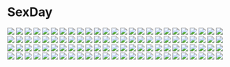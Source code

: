 # SexDay
![](https://konachan.com/image/5047e5dce9a8637a55d494214e4d4261/Konachan.com%20-%2016794%20bicolored_eyes%20doll%20photo%20rozen_maiden%20suiseiseki.jpg)
![](https://konachan.com/image/e3d9a011778594270c854ada97834157/Konachan.com%20-%20236835%20hatsune_miku%20long_hair%20miku_append%20shino_%28eefy%29%20vocaloid.jpg)
![](https://konachan.com/image/02549657dc9280d5c99d2ca21565c5f7/Konachan.com%20-%20255750%20breasts%20cameltoe%20cleavage%20fate_grand_order%20fate_%28series%29%20katana%20petals%20short_hair%20sword%20thighhighs%20venomrobo%20weapon.jpg)
![](https://konachan.com/image/6b52845a274c619a60424513469a0269/Konachan.com%20-%2089659%20akiyama_sou%20bath%20breasts%20game_cg%20hanamiya_nagisa%20kuroya_shinobu%20nipples%20trumple%20ushinawareta_mirai_wo_motomete.jpg)
![](https://konachan.com/image/0c14f4c8419f61d9f2d6624ac594c74b/Konachan.com%20-%2044071%20ikegami_akane%20tagme.jpg)
![](https://konachan.com/jpeg/8f8c52a55569750041fd831f59832409/Konachan.com%20-%20283444%20anal%20blue_eyes%20blush%20bondage%20breasts%20choker%20dildo%20gray_hair%20headband%20long_hair%20navel%20nipples%20nude%20penis%20pussy%20rak_%28kuraga%29%20sex%20spread_legs%20uncensored.jpg)
![](https://konachan.com/image/b35ab9a0231e7fc7ace6c68cbb0226eb/Konachan.com%20-%2073344%20abhar%20bikini%20blue_eyes%20blue_hair%20blush%20clouds%20erect_nipples%20koga_sayoko%20long_hair%20ribbons%20school_uniform%20shorts%20skirt%20sky%20swimsuit%20water.jpg)
![](https://konachan.com/image/44c2b4016cb45f666da3157204dcdfaa/Konachan.com%20-%20260617%20aliasing%20aqua_eyes%20aruka_%28alka_p1%29%20blush%20hat%20long_hair%20ribbons%20scarf%20school_uniform%20skirt%20snow%20thighhighs%20valentine%20white_hair%20zettai_ryouiki.jpg)
![](https://konachan.com/jpeg/809b79c94fbc2867c2cf279e58794ad8/Konachan.com%20-%2057964%20blonde_hair%20kimura_kaere%20long_hair%20pink_eyes%20polychromatic%20sayonara_zetsubou_sensei%20tie%20transparent%20vector.jpg)
![](https://konachan.com/jpeg/c442168daf007c9868376bdc5ca4db95/Konachan.com%20-%20177151%20aqua_eyes%20aqua_hair%20barefoot%20censored%20hatsune_miku%20nude%20twintails%20vocaloid%20wokada.jpg)
![](https://konachan.com/jpeg/1c7b4a0ec0ca664f924dc242474095cd/Konachan.com%20-%20183187%20breasts%20g_yuusuke%20game_cg%20light%20long_hair%20nipples%20open_shirt%20panties%20red_eyes%20school_uniform%20sera_mizuki%20skirt%20spread_legs%20underwear.jpg)
![](https://konachan.com/jpeg/23b3aac85fb83995b3fc2656a3b3b7b0/Konachan.com%20-%20177555%20blue_hair%20choker%20dress%20hatsune_miku%20headdress%20lolita_fashion%20long_hair%20meggy0939%20thighhighs%20twintails%20vocaloid.jpg)
![](https://konachan.com/jpeg/818a4d487d85069ade29b993b3e76d52/Konachan.com%20-%20289026%20kagamine_len%20kagamine_rin%20kanose%20male%20vocaloid.jpg)
![](https://konachan.com/jpeg/6608e3307689573fbf2befe990dfe4ab/Konachan.com%20-%20285987%20braids%20brown_eyes%20brown_hair%20dress%20flowers%20gloves%20green_eyes%20horns%20long_hair%20microphone%20nijisanji%20ponytail%20sunflower%20thighhighs%20watermark%20wink.jpg)
![](https://konachan.com/image/85f5c20175516c0d82b6b94251cbba7d/Konachan.com%20-%205737%20fate_hollow_ataraxia%20fate_%28series%29%20fate_stay_night%20matou_sakura%20tohsaka_rin%20type-moon%20winter.jpg)
![](https://konachan.com/image/0ed6314aec8211b65a20ecc2470c84ea/Konachan.com%20-%2022210%20air%20beach%20blue_hair%20green_eyes%20key%20kirishima_hijiri%20kirishima_kano%20signed.jpg)
![](https://konachan.com/image/97b79c310912734bca69940943909ee0/Konachan.com%20-%2085124%20blush%20flat_chest%20green_eyes%20male%20original%20panties%20school_uniform%20socks%20trap%20twintails%20underwear%20yuki18r.jpg)
![](https://konachan.com/image/aef9325aa5e05569438694f1ed42cb22/Konachan.com%20-%20260467%20ass%20blush%20cameltoe%20dress%20green_eyes%20headdress%20long_hair%20nurse%20original%20panties%20pantyhose%20pink_hair%20pussy%20see_through%20tessai%20underwear%20uniform.jpg)
![](https://konachan.com/jpeg/b63f7e326dd2df3bb2ca54eace193918/Konachan.com%20-%20206385%20apron%20blush%20bondage%20brown_hair%20collar%20cropped%20dress%20green_hair%20long_hair%20maid%20male%20original%20panties%20red_eyes%20stockings%20tears%20trap%20twintails%20underwear.jpg)
![](https://konachan.com/image/7be5b6d5b5cdf0aac67f31167b2ca5e5/Konachan.com%20-%2040205%20black_hair%20shameimaru_aya%20shirota_dai%20skirt.jpg)
![](https://konachan.com/jpeg/8f5774d75713304bf4d0449593385882/Konachan.com%20-%20143368%20akemi_homura%20black%20group%20kaname_madoka%20konataeru%20kyuubee%20meno%20mika_%281020mk%29%20miki_sayaka%20mizuki_%28koko_lost%29%20sakura_kyouko%20suburi%20tomoe_mami%20weapon.jpg)
![](https://konachan.com/image/8883bb7b17e2d708aa1fd533cd91f983/Konachan.com%20-%20178794%20blue_hair%20ene_%28kagerou_project%29%20headphones%20hukkyunzzz%20kagerou_project%20red_eyes%20skirt%20sword%20twintails%20weapon.jpg)
![](https://konachan.com/image/6a853eb813566ad2d7492b4259aa6d40/Konachan.com%20-%2047560%20k-on%21%20orange%20tainaka_ritsu.jpg)
![](https://konachan.com/jpeg/21862ab381b9d6702a835c06266b000b/Konachan.com%20-%20294724%20aqua_eyes%20brown_hair%20dress%20mimamui%20moon%20night%20original%20reflection%20stars%20water.jpg)
![](https://konachan.com/image/3c3aff92faf3c979b8ab3de3ce7ba08a/Konachan.com%20-%20237010%20ayanami_rei%20black_hair%20blue_eyes%20bodysuit%20breasts%20clouds%20dress%20ikari_shinji%20long_hair%20male%20nagu%20orange_hair%20short_hair%20skintight%20sky.jpg)
![](https://konachan.com/image/38531395ba5f2d8f52e5b1b0395cce0c/Konachan.com%20-%2036748%20fujiwara_chiyoko%20sennen_joyuu.jpg)
![](https://konachan.com/jpeg/e83d0787eded356fce8560278f38990e/Konachan.com%20-%20253388%20alisa_southerncross%20brown_hair%20halloween%20keroro_gunsou%20long_hair%20moon%20orange_eyes%20pantyhose%20pumpkin%20tommy830219%20twintails%20wings.jpg)
![](https://konachan.com/jpeg/97dbe28beb4e3739d506f32ff509e2d5/Konachan.com%20-%2043885%20bachou%20chouun%20kanu%20koihime_musou%20tagme.jpg)
![](https://konachan.com/jpeg/7a032c9119718d0ed15c5a6e4cec91f2/Konachan.com%20-%20294996%20animal_ears%20breasts%20cleavage%20fang%20fate_grand_order%20fate_%28series%29%20foxgirl%20gakuon_%28gakuto%29%20japanese_clothes%20pink_hair%20tail%20waifu2x%20white%20yellow_eyes.jpg)
![](https://konachan.com/image/f0ae846fc5ecd0e8164ab4cfa058b6dd/Konachan.com%20-%20122364%20all_male%20beatmania%20beatmania_iidx%20male%20rche%20ryo%20tagme%20thighhighs%20trap.jpg)
![](https://konachan.com/jpeg/13f12c89d8589e16cc368faea69ccc5d/Konachan.com%20-%20299057%202girls%20blonde_hair%20blush%20breasts%20brora%20dress%20fairy%20green_eyes%20long_hair%20nipples%20nude%20panty_pull%20pussy%20shadowverse%20thighhighs%20uncensored%20waifu2x%20wings.jpg)
![](https://konachan.com/image/02b8463970a41b2687eb2dfe36f07d96/Konachan.com%20-%2083404%20beatrice%20realistic%20s.g%20umineko_no_naku_koro_ni.jpg)
![](https://konachan.com/jpeg/b1c061c42fae1d04d550e3d16577f56d/Konachan.com%20-%20149190%20amane_suzuha%20bike_shorts%20boots%20braids%20gloves%20gray_hair%20green_eyes%20gun%20nidoro%20shorts%20socks%20steins%3Bgate%20weapon%20wink.jpg)
![](https://konachan.com/image/45f298ffdf7af52521c66b2c511d05f0/Konachan.com%20-%2080711%20kasane_teto%20utau.jpg)
![](https://konachan.com/jpeg/bb0e67df9fe953083d3dedadc3a931ff/Konachan.com%20-%20146322%20amagami_akito%20aqua_eyes%20bow%20game_cg%20long_hair%20mitha%20nanawind%20red_hair%20school_uniform%20takasaki_honoka%20yuyukana.jpg)
![](https://konachan.com/image/067b24839ab037c30d0471d6bfb294a6/Konachan.com%20-%2067932%20johan_andersen%20tea_%28retroz%29%20yu-gi-oh%20yu-gi-oh_gx.jpg)
![](https://konachan.com/image/1a159793b22d7ca1ef6845a210ab3271/Konachan.com%20-%20163355%20aliasing%20blush%20crying%20flandre_scarlet%20hat%20loli%20mount_whip%20sleeping%20touhou%20vampire%20wink.jpg)
![](https://konachan.com/jpeg/19d33539a1995f3ddae4a2ec645096bf/Konachan.com%20-%20201186%20breasts%20condom%20cum%20empress%20footjob%20game_cg%20mamiya_marie%20nipples%20nude%20panties%20penis%20pussy%20sei_shoujo%20starless%20thighhighs%20uncensored%20underwear.jpg)
![](https://konachan.com/jpeg/2ca0022a259aeee2be2177e0b6e43b7d/Konachan.com%20-%20303522%20kyjsogom%20long_hair%20original%20twintails.jpg)
![](https://konachan.com/image/39d5679c1dfc85b265abef1c4ed158d9/Konachan.com%20-%2037274%20ayase_yue%20bell%20kagurazaka_asuna%20konoe_konoka%20mahou_sensei_negima%20miyazaki_nodoka%20sakurazaki_setsuna%20saotome_haruna%20swimsuit%20twintails.jpg)
![](https://konachan.com/jpeg/0c3ba7993d6d2c1cb53b94e424da4988/Konachan.com%20-%20177080%20blush%20breasts%20bunny%20green_eyes%20koisuru_doll_to_omoi_no_kiseki%20loli%20nipples%20no_bra%20nopan%20purple_hair%20sugar_pot%20thighhighs%20tsukishima_yuuko.jpg)
![](https://konachan.com/jpeg/c6988ac8c8a31f3945b43460154aa3b3/Konachan.com%20-%20267766%20ass%20bikini_top%20breasts%20long_hair%20marmalade_%28elfless_vanilla%29%20nami%20one_piece%20orange_hair%20red_eyes%20shorts%20tattoo%20white%20wristwear.jpg)
![](https://konachan.com/image/c729dd4de0d14b6637fdfad2a92b1ed6/Konachan.com%20-%2090775%20clouds%20grass%20kumo_no_mukou_yakusoku_no_basho%20landscape%20scenic%20shinkai_makoto%20sky%20water.jpg)
![](https://konachan.com/image/9631d9449a274a2b5e9b422cd9934e99/Konachan.com%20-%2086696%20animal_ears%20bell%20blush%20brown_eyes%20brown_hair%20catgirl%20choker%20fang%20headdress%20long_hair%20maid%20tail%20twintails.jpg)
![](https://konachan.com/image/d39f2d85d249afd32c8137f6b19c8094/Konachan.com%20-%20107529%20blush%20itou_nanami%20long_hair%20original%20panties%20pink_hair%20red_eyes%20school_uniform%20skirt%20thighhighs%20underwear%20white.jpg)
![](https://konachan.com/jpeg/85b57ca84ae912ab996b8409c1ee9ead/Konachan.com%20-%20303156%20breast_hold%20breasts%20cleavage%20demon%20fang%20navel%20orange_hair%20original%20pajamas%20pink_eyes%20pink_hair%20pokachu%20short_hair%20succubus%20tail%20twintails.jpg)
![](https://konachan.com/jpeg/9818e563f47d06e1b39fe5767ba59e11/Konachan.com%20-%2032512%20cowboy_bebop%20faye_valentine%20silhouette.jpg)
![](https://konachan.com/image/f77e697c8ce34335203c1ee04e57009c/Konachan.com%20-%20118082%20animal%20bird%20emerane%20fire%20fujiwara_no_mokou%20gray_hair%20red_eyes%20tears%20touhou.jpg)
![](https://konachan.com/jpeg/3e5a659e1378e219a80b99badff35f66/Konachan.com%20-%20230770%20fuzuki_furou%20olive%21_believe_%22olive%22%3F.jpg)
![](https://konachan.com/image/0a7b7589b5d6b5b3b23fe06160a94c68/Konachan.com%20-%2046485%20blue_eyes%20blue_hair%20breasts%20cleavage%20short_hair.jpg)
![](https://konachan.com/image/8f446cadce0873feffda9929467e2f43/Konachan.com%20-%20282065%20gemi%20original%20polychromatic%20stars.jpg)
![](https://konachan.com/image/b4a63a1322535f663ef9dc0d8bc2a42c/Konachan.com%20-%20164082%20bel_%28pokemon%29%20cheren%20n%20pokemon%20pomeko%20reshiram%20swanna%20touko_%28pokemon%29%20touya_%28pokemon%29%20unfezant%20zekrom.jpg)
![](https://konachan.com/jpeg/4322fd58f5a720eff3fd07665a2b990a/Konachan.com%20-%20270376%20dress%20long_hair%20male%20momo_irone%20necklace%20night%20original%20stars.jpg)
![](https://konachan.com/jpeg/e97b4cba924fdd8e1a4171e02b800dc1/Konachan.com%20-%20232333%20hatsune_miku%20jiao_huashe%20long_hair%20nisoku_hokou_%28vocaloid%29%20vocaloid.jpg)
![](https://konachan.com/image/013c9b953865916b2595d4b7bbd2b18d/Konachan.com%20-%2074518%20akiyama_mio%20hirasawa_yui%20k-on%21%20kotobuki_tsumugi%20nakano_azusa%20tainaka_ritsu.jpg)
![](https://konachan.com/image/7b3c33f6e9ba6c08b0ec2f947fd560a2/Konachan.com%20-%2034462%20aa_megami-sama%20belldandy%20blue_eyes%20brown_hair%20long_hair.jpg)
![](https://konachan.com/jpeg/0e4576da26d25f0c9ff08204ffd537db/Konachan.com%20-%20101627%202girls%20blush%20collar%20flandre_scarlet%20gothic%20moon%20nekokotei%20panties%20remilia_scarlet%20thighhighs%20touhou%20underwear%20vampire.jpg)
![](https://konachan.com/image/57af7c33c0cfb823fd3e2877d3cc3fb3/Konachan.com%20-%2092254%20bell%20black_hair%20blue_eyes%20blush%20bow%20breasts%20catgirl%20cleavage%20condom%20dress%20glasses%20headdress%20maid%20panties%20ribbons%20skirt%20tail%20thighhighs%20underwear.jpg)
![](https://konachan.com/jpeg/cf225a8330197e93f5414973fa433f8d/Konachan.com%20-%20252092%20blue_eyes%20breasts%20building%20city%20cleavage%20clouds%20gloves%20halloween%20hat%20magic%20moon%20overwatch%20short_hair%20sky%20thighhighs%20watermark%20witch%20witch_hat.jpg)
![](https://konachan.com/image/e918c7a162488d6a8d0cfb8419c4ca96/Konachan.com%20-%2027390%20azumanga_daioh%20kagura.jpg)
![](https://konachan.com/image/8bf18cddcc5777b290170cabc7ff8d55/Konachan.com%20-%20228155%20animal%20nobody%20original%20phone%20signed%20yutaka_kana.jpg)
![](https://konachan.com/image/8524b91d61ad3b5fba57abf6e70ca9bd/Konachan.com%20-%20289286%20barefoot%20bell%20blue_eyes%20blue_hair%20clouds%20erect_nipples%20haoran1991412%20headdress%20kimono%20long_hair%20mask%20original%20panties%20sky%20umbrella%20underwear%20upskirt.jpg)
![](https://konachan.com/image/1ab71538028ed285c2705caaee0412ba/Konachan.com%20-%20260561%20alice_in_wonderland%20bow%20brown_hair%20cosplay%20dress%20green_eyes%20isobe_maki%20lolita_fashion%20long_hair%20re_moyo%20ribbons%20thighhighs%20twintails%20wristwear.jpg)
![](https://konachan.com/image/e61d6739e8771ae0cb5204138793f796/Konachan.com%20-%20197297%20animal_ears%20bell%20blush%20book%20breasts%20catgirl%20ccaw%20fang%20original%20school_uniform%20short_hair%20skintight%20skirt%20tail%20thighhighs%20tie.jpg)
![](https://konachan.com/image/59fedd2842cbe0f68b2b917252e07255/Konachan.com%20-%20287668%20ass%20bikini%20black_hair%20breasts%20cameltoe%20cleavage%20clouds%20green_eyes%20hat%20headband%20logo%20long_hair%20red_eyes%20sky%20swimsuit%20twintails%20underboob%20wet%20yumehiko.jpg)
![](https://konachan.com/image/de2e4302fa836f7ba9881ce09355d2b8/Konachan.com%20-%2064175%20kagamine_rin%20polychromatic%20tansuke%20vocaloid.jpg)
![](https://konachan.com/jpeg/179b49271073ddad00bc1e0828c64559/Konachan.com%20-%20301959%20animal_ears%20ass%20bell%20breasts%20brown_eyes%20brown_hair%20catgirl%20cleavage%20fang%20heart%20karory%20long_hair%20original%20ribbons%20scan%20tail%20thighhighs.jpg)
![](https://konachan.com/jpeg/c1bacbc2cbb6b1d60bdae5ddcb6bf34a/Konachan.com%20-%20245828%20blue_eyes%20bra%20breast_hold%20breasts%20censored%20game_cg%20male%20nipples%20nopan%20paizuri%20penis%20pussy%20pussy_juice%20sex%20shirt_lift%20short_hair%20underwear%20wet.jpg)
![](https://konachan.com/image/aec4432324d72f4ed1b1358dab1309d1/Konachan.com%20-%20228670%20ass%20blonde_hair%20blue_eyes%20blush%20crown%20flat_chest%20granblue_fantasy%20long_hair%20maze_%28gochama_ze_gohan%29%20nipples%20nude%20pointed_ears%20thighhighs%20wet.jpg)
![](https://konachan.com/image/163fa763f73e9dafc5c13e228942cf45/Konachan.com%20-%2015226%20elfen_lied%20lucy_%28elfen_lied%29.jpg)
![](https://konachan.com/image/6750ea573ec96643f0c279619b5b0db1/Konachan.com%20-%2023676%20animal%20brown_hair%20byousoku_5_centimetre%20cat%20petals%20shinkai_makoto%20shinohara_akari%20toono_takaki%20tree.jpg)
![](https://konachan.com/image/8c131c39441a05d7351f1034891f28de/Konachan.com%20-%20129047%202girls%20amagi_yukiko%20black_eyes%20black_hair%20brown_eyes%20brown_hair%20daizo%20headband%20persona%20persona_4%20satonaka_chie%20school_uniform%20short_hair%20sunset.jpg)
![](https://konachan.com/jpeg/f8538f2aacb3b1a36f7e84b7f742717c/Konachan.com%20-%20101743%20cherry%20flowers%20food%20fruit%20hatsune_miku%20hatsune_mikuo%20headphones%20mizuiro_tomato%20petals%20pink%20pink_hair%20sakura_miku%20thighhighs%20twintails%20vocaloid.jpg)
![](https://konachan.com/jpeg/c7b07d2890f51a186736f271ae84a44a/Konachan.com%20-%20138485%20close%20em_%28kmkmp%29%20hatsune_miku%20vocaloid.jpg)
![](https://konachan.com/image/a728c8e6572f1778ee3a2acb9515a0be/Konachan.com%20-%2089489%20oz_vessalius%20pandora_hearts.jpg)
![](https://konachan.com/jpeg/98dc06410376e8b6fc47222e74936b25/Konachan.com%20-%20292093%20anthropomorphism%20ass%20azur_lane%20barefoot%20bed%20black_hair%20blush%20bow%20brown_eyes%20long_hair%20marushin_%28denwa0214%29%20ponytail%20swimsuit%20takao_%28azur_lane%29.jpg)
![](https://konachan.com/image/82b60cccc036ba567fd7ad70d4c81707/Konachan.com%20-%20197006%202girls%20alice_margatroid%20animal_ears%20blonde_hair%20eredhen%20kirisame_marisa%20long_hair%20orange_eyes%20short_hair%20touhou.jpg)
![](https://konachan.com/image/53f02432ed54808867d4460222344a3f/Konachan.com%20-%20250262%20animal_ears%20bell%20black_hair%20breasts%20catgirl%20cleavage%20collar%20hat%20long_hair%20red_eyes%20ribbons%20skirt%20tail%20thighhighs%20vocaloid%20weitu%20yuezheng_ling.jpg)
![](https://konachan.com/jpeg/154570d116acee0405d240401799d37c/Konachan.com%20-%20266313%20ass%20bikini%20black_hair%20blush%20dd%20green_eyes%20isuzu_%28kancolle%29%20kantai_collection%20long_hair%20swimsuit%20thighhighs%20white.jpg)
![](https://konachan.com/image/ae8b79085c54f7a21143e9929e6a7206/Konachan.com%20-%2031835%20black_hair%20favorite%20game_cg%20happy_margaret%21%20kitanoji_nozomi%20kokonoka%20long_hair%20school_uniform%20sky%20water%20yellow_eyes.jpg)
![](https://konachan.com/image/48664a1be5f05709463b469ef544346b/Konachan.com%20-%20170551%20blush%20bra%20breasts%20brown_hair%20cleavage%20long_hair%20panties%20red_eyes%20school_uniform%20shirt_lift%20skirt%20skirt_lift%20sweetcloud%20thighhighs%20underwear.jpg)
![](https://konachan.com/jpeg/375a9cadc6d112e92f85b16b7f757f16/Konachan.com%20-%20146423%20kirigaya_kazuto%20kiss%20naruse_chisato%20sky%20sword_art_online%20yuuki_asuna.jpg)
![](https://konachan.com/jpeg/4164a6d2a2779cc7d483e28034a096d6/Konachan.com%20-%20225871%20alter_%28silent_mute%29%20seeu%20vocaloid.jpg)
![](https://konachan.com/image/baaacb74594198c0eed8b31c68e70056/Konachan.com%20-%20285315%20black_hair%20breasts%20narisokonai_%28mmmikedaya%29%20navel%20nipples%20nude%20original.jpg)
![](https://konachan.com/jpeg/f9a5573d69f9183bba2e30c841f17ba3/Konachan.com%20-%20154838%20armor%20blue_eyes%20long_hair%20purple_hair%20saint_seiya%20samia_escorcio%20wings.jpg)
![](https://konachan.com/image/c1e933ab9c1f6e35797ee56253e8910f/Konachan.com%20-%2067684%20clouds%20flowers%20kagamine_len%20kagamine_rin%20male%20sky%20vocaloid.jpg)
![](https://konachan.com/jpeg/204f237249ec5ef1d75a8484e0b07857/Konachan.com%20-%20162531%20all_male%20blue_eyes%20haruhiko_yoshino%20key%20male%20rewrite%20short_hair%20translation_request%20visualart%20white_hair.jpg)
![](https://konachan.com/image/771f4aa0fd78ce5452ac63405b5f5936/Konachan.com%20-%20283108%20anus%20aqua_eyes%20ass%20ass_grab%20blonde_hair%20blush%20braids%20censored%20gloves%20long_hair%20military%20panty_pull%20pussy%20richelieu%20uniform%20zhanjian_shaonu.jpg)
![](https://konachan.com/image/b5556f87c8db27835f510d831514da24/Konachan.com%20-%2020153%20black_hair%20blonde_hair%20brown_hair%20ichigo_100%20jpeg_artifacts%20kitaooji_satsuki%20minamito_yui%20nishino_tsukasa%20school_uniform%20toujou_aya.jpg)
![](https://konachan.com/image/a544e99981f453d45bce93233c662177/Konachan.com%20-%2064584%20all_male%20kaito%20male%20polychromatic%20vocaloid.jpg)
![](https://konachan.com/image/2770702b509bee00134a83974b7dc427/Konachan.com%20-%2036940%20code_geass%20kallen_stadtfeld.jpg)
![](https://konachan.com/image/6103d03cd0e7953217b507d13c3a5d2f/Konachan.com%20-%2036727%20pia_carrot_gp.jpg)
![](https://konachan.com/image/6bb683488d5f8c29a2f7a3711b92821f/Konachan.com%20-%2050496%20fate_testarossa%20mahou_shoujo_lyrical_nanoha.jpg)
![](https://konachan.com/jpeg/7fb3e685a7db0759817584aaa13ea548/Konachan.com%20-%20274550%20black_hair%20breasts%20dark_skin%20no_bra%20novcel%20original%20panties%20red_eyes%20short_hair%20skirt%20underboob%20underwear%20white.jpg)
![](https://konachan.com/image/ccaffd914a5a277b2aa4a7b1ac711b30/Konachan.com%20-%2085590%2040010prototype%20ass%20bed%20bra%20brown_hair%20flat_chest%20loli%20nipples%20panties%20panty_pull%20to_love_ru%20underwear%20yuuki_mikan.jpg)
![](https://konachan.com/image/6c423e40bb4992ee22bcec90f0ae1370/Konachan.com%20-%2020384%20gun%20gunslinger_girl%20rico%20weapon.jpg)
![](https://konachan.com/jpeg/908e30cbf80cfa604c28dc92c7e375d9/Konachan.com%20-%20263225%20aqua_eyes%20blonde_hair%20blush%20braids%20crying%20dress%20gloves%20long_hair%20paper%20raijuu_%28bakanara%29%20ribbons%20tears%20violet_evergarden%20water.jpg)
![](https://konachan.com/image/d6447b6b3f594ba518d1df99bf2a57c3/Konachan.com%20-%20144133%202girls%20akiyama_mio%20black_eyes%20black_hair%20blush%20candy%20chocolate%20k-on%21%20long_hair%20nakano_azusa%20red_eyes%20scan%20scarf%20third-party_edit%20twintails.jpg)
![](https://konachan.com/jpeg/a5ba3c0759602176732696b056ee2836/Konachan.com%20-%20286684%202girls%20aqua_eyes%20aqua_hair%20bikini%20catgirl%20close%20clouds%20cropped%20gray_hair%20hoodie%20loli%20long_hair%20original%20popsicle%20sky%20swimsuit%20twintails%20water.jpg)
![](https://konachan.com/image/92a44cf4f412d6006611cd3fbc07abac/Konachan.com%20-%20243020%20anchovy_%28artist%29%20aqua_hair%20bow%20close%20closers%20long_hair%20orange_eyes%20tina_%28closers%29.jpg)
